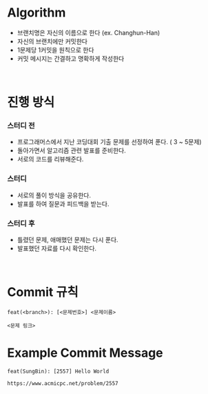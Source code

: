 # Algorithm

* 브랜치명은 자신의 이름으로 한다 (ex. Changhun-Han)
* 자신의 브랜치에만 커밋한다
* 1문제당 1커밋을 원칙으로 한다
* 커밋 메시지는 간결하고 명확하게 작성한다

<br>

# 진행 방식

### 스터디 전

* 프로그래머스에서 지난 코딩대회 기출 문제를 선정하여 푼다. ( 3 ~ 5문제)
* 돌아가면서 알고리즘 관련 발표를 준비한다.
* 서로의 코드를 리뷰해준다.

### 스터디

* 서로의 풀이 방식을 공유한다.
* 발표를 하여 질문과 피드백을 받는다.

### 스터디 후 

* 틀렸던 문제, 애매했던 문제는 다시 푼다.
* 발표했던 자료를 다시 확인한다.

<br>

# Commit 규칙

```
feat(<branch>): [<문제번호>] <문제이름>

<문제 링크>
``` 

# Example Commit Message
```
feat(SungBin): [2557] Hello World

https://www.acmicpc.net/problem/2557
